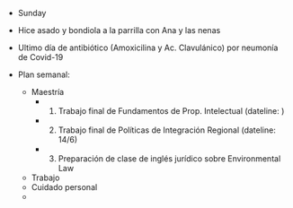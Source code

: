 - Sunday
- Hice asado y bondiola a la parrilla con Ana y las nenas
- Ultimo día de antibiótico (Amoxicilina y Ac. Clavulánico) por neumonía de Covid-19

- Plan semanal:
	-	Maestría
		-	1. Trabajo final de Fundamentos de Prop. Intelectual (dateline: )
		-	2. Trabajo final de Políticas de Integración Regional (dateline: 14/6)
		-	3. Preparación de clase de inglés jurídico sobre Environmental Law
	-	Trabajo
	-	Cuidado personal
	-	